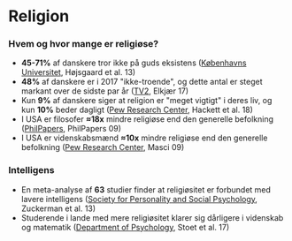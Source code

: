 # Religion

### Hvem og hvor mange er religiøse?&#x20;

* **45-71%** af danskere tror ikke på guds eksistens ([Københavns Universitet](https://teol.ku.dk/cfk/yougov-undersoegelse), Højsgaard et al. 13)
* **48%** af danskere er i 2017 "ikke-troende", og dette antal er steget markant over de sidste par år ([TV2](https://nyheder.tv2.dk/samfund/2017-10-31-danskerne-dropper-religion-antallet-af-ikke-troende-i-staerk-vaekst), Elkjær 17)
* Kun **9%** af danskere siger at religion er "meget vigtigt" i deres liv, og kun **10%** beder dagligt ([Pew Research Center](https://www.pewforum.org/wp-content/uploads/sites/7/2018/06/ReligiousCommitment-FULL-WEB.pdf), Hackett et al. 18)
* I USA er filosofer **≈18x** mindre religiøse end den generelle befolkning ([PhilPapers](https://philpapers.org/surveys/results.pl), PhilPapers 09)
* I USA er videnskabsmænd **≈10x** mindre religiøse end den generelle befolkning ([Pew Research Center](https://www.pewforum.org/2009/11/05/scientists-and-belief/), Masci 09)

### Intelligens

* En meta-analyse af **63** studier finder at religiøsitet er forbundet med lavere intelligens ([Society for Personality and Social Psychology](https://journals.sagepub.com/doi/10.1177/1088868313497266), Zuckerman et al. 13)
* Studerende i lande med mere religiøsitet klarer sig dårligere i videnskab og matematik ([Department of Psychology](https://www.sciencedirect.com/science/article/abs/pii/S0160289617300247), Stoet et al. 17)

